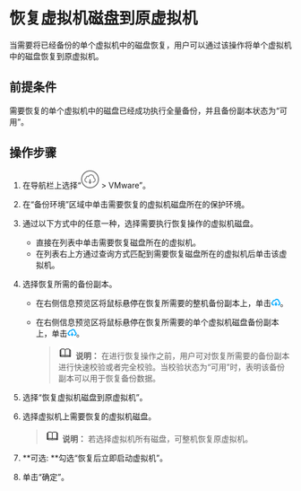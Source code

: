 # 恢复虚拟机磁盘到原虚拟机<a name="cbr_03_0079"></a>

当需要将已经备份的单个虚拟机中的磁盘恢复，用户可以通过该操作将单个虚拟机中的磁盘恢复到原虚拟机。

## 前提条件<a name="zh-cn_topic_0174656208_section65210034"></a>

需要恢复的单个虚拟机中的磁盘已经成功执行全量备份，并且备份副本状态为“可用”。

## 操作步骤<a name="zh-cn_topic_0174656208_section19471654131617"></a>

1.  在导航栏上选择“![](figures/icon-bigdownload.png)  \> VMware”。
2.  在“备份环境”区域中单击需要恢复的虚拟机磁盘所在的保护环境。
3.  通过以下方式中的任意一种，选择需要执行恢复操作的虚拟机磁盘。
    -   直接在列表中单击需要恢复磁盘所在的虚拟机。
    -   在列表右上方通过查询方式匹配到需要恢复磁盘所在的虚拟机后单击该虚拟机。

4.  选择恢复所需的备份副本。
    -   在右侧信息预览区将鼠标悬停在恢复所需要的整机备份副本上，单击![](figures/icon-download1.png)。
    -   在右侧信息预览区将鼠标悬停在恢复所需要的单个虚拟机磁盘备份副本上，单击![](figures/icon-download1.png)。

        >![](public_sys-resources/icon-note.gif) **说明：** 
        >在进行恢复操作之前，用户可对恢复所需要的备份副本进行快速校验或者完全校验。当校验状态为“可用”时，表明该备份副本可以用于恢复备份数据。


5.  选择“恢复虚拟机磁盘到原虚拟机”。
6.  选择虚拟机上需要恢复的虚拟机磁盘。

    >![](public_sys-resources/icon-note.gif) **说明：** 
    >若选择虚拟机所有磁盘，可整机恢复原虚拟机。

7.  **可选: **勾选“恢复后立即启动虚拟机”。
8.  单击“确定”。

